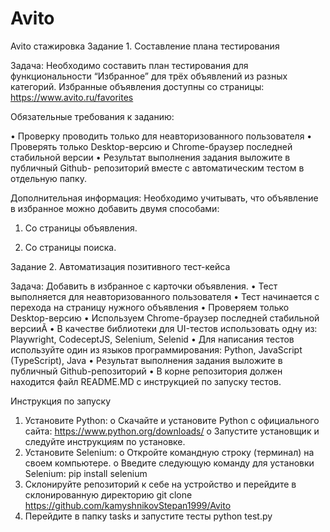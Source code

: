 # Avito
Avito стажировка 
Задание 1. Составление плана тестирования

Задача:
Необходимо составить план тестирования для функциональности “Избранное” для трёх объявлений из разных категорий. 
Избранные объявления доступны со страницы: https://www.avito.ru/favorites

Обязательные требования к заданию:

•	Проверку проводить только для неавторизованного пользователя
•	Проверять только Desktop-версию и Chrome-браузер последней стабильной версии
•	Результат выполнения задания выложите в публичный Github- репозиторий вместе с автоматическим тестом в отдельную папку.

Дополнительная информация:
Необходимо учитывать, что объявление в избранное можно добавить двумя способами:

1.	Со страницы объявления.
   
3.	Со страницы поиска.
   
Задание 2. Автоматизация позитивного тест-кейса

Задача:
Добавить в избранное с карточки объявления.
•	Тест выполняется для неавторизованного пользователя
•	Тест начинается с перехода на страницу нужного объявления
•	Проверяем только Desktop-версию
•	Используем Chrome-браузер последней стабильной версииÃ
•	В качестве библиотеки для UI-тестов использовать одну из: Playwright, CodeceptJS, Selenium, Selenid
•	Для написания тестов используйте один из языков программирования: Python, JavaScript (TypeScript), Java
•	Результат выполнения задания выложите в публичный Github-репозиторий
•	В корне репозитория должен находится файл README.MD с инструкцией по запуску тестов.


Инструкция по запуску
1.	Установите Python:
o	Скачайте и установите Python с официального сайта: https://www.python.org/downloads/
o	Запустите установщик и следуйте инструкциям по установке.
2.	Установите Selenium:
o	Откройте командную строку (терминал) на своем компьютере.
o	Введите следующую команду для установки Selenium:
pip install selenium
3.	Склонируйте репозиторий к себе на устройство и перейдите в склонированную директорию
git clone https://github.com/kamyshnikovStepan1999/Avito
4.	Перейдите в папку tasks и запустите тесты
python test.py
